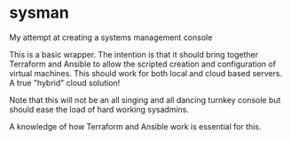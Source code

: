 # sysman
My attempt at creating a systems management console

This is a basic wrapper.  The intention is that it should bring together Terraform and Ansible
to allow the scripted creation and configuration of virtual machines.
This should work for both local and cloud based servers.  A true "hybrid" cloud solution!

Note that this will not be an all singing and all dancing turnkey console but should ease the load
of hard working sysadmins.

A knowledge of how Terraform and Ansible work is essential for this.
